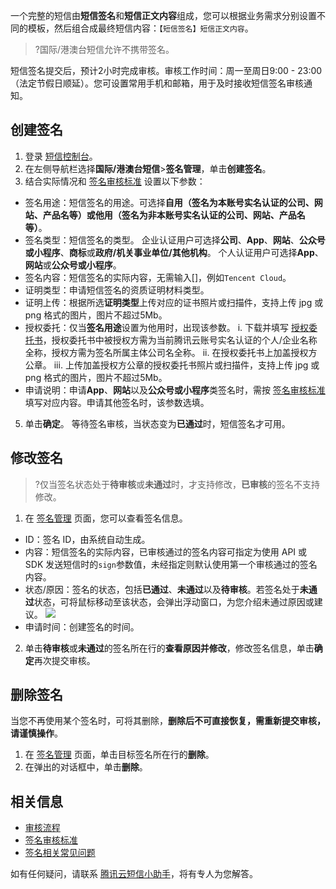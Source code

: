 一个完整的短信由**短信签名**和**短信正文内容**组成，您可以根据业务需求分别设置不同的模板，然后组合成最终短信内容：`【短信签名】短信正文内容`。
 
>?国际/港澳台短信允许不携带签名。

短信签名提交后，预计2小时完成审核。审核工作时间：周一至周日9:00 - 23:00（法定节假日顺延）。您可设置常用手机和邮箱，用于及时接收短信签名审核通知。

## 创建签名[](id:Sign)
1. 登录 [短信控制台](https://console.cloud.tencent.com/smsv2)。
2. 在左侧导航栏选择**国际/港澳台短信**>**签名管理**，单击**创建签名**。
3. 结合实际情况和 [签名审核标准](https://cloud.tencent.com/document/product/382/39022) 设置以下参数：
 - 签名用途：短信签名的用途。可选择**自用（签名为本账号实名认证的公司、网站、产品名等）**或**他用（签名为非本账号实名认证的公司、网站、产品名等）**。
 - 签名类型：短信签名的类型。
 企业认证用户可选择**公司**、**App**、**网站**、**公众号或小程序**、**商标**或**政府/机关事业单位/其他机构**。
 个人认证用户可选择**App**、**网站**或**公众号或小程序**。
 - 签名内容：短信签名的实际内容，无需输入\[]，例如`Tencent Cloud`。
 - 证明类型：申请短信签名的资质证明材料类型。
 - 证明上传：根据所选**证明类型**上传对应的证书照片或扫描件，支持上传 jpg 或 png 格式的图片，图片不超过5Mb。
 - 授权委托：仅当**签名用途**设置为他用时，出现该参数。
    i. 下载并填写 [授权委托书](https://attachment-1252075342.cos.ap-guangzhou.myqcloud.com/%E6%8E%88%E6%9D%83%E5%A7%94%E6%89%98%E4%B9%A6.docx)，授权委托书中被授权方需为当前腾讯云账号实名认证的个人/企业名称全称，授权方需为签名所属主体公司名全称。
    ii. 在授权委托书上加盖授权方公章。
    iii. 上传加盖授权方公章的授权委托书照片或扫描件，支持上传 jpg 或 png 格式的图片，图片不超过5Mb。
 - 申请说明：申请**App**、**网站**以及**公众号或小程序**类签名时，需按 [签名审核标准](https://cloud.tencent.com/document/product/382/39022) 填写对应内容。申请其他签名时，该参数选填。
5. 单击**确定**。
 等待签名审核，当状态变为**已通过**时，短信签名才可用。

## 修改签名
>?仅当签名状态处于**待审核**或**未通过**时，才支持修改，**已审核**的签名不支持修改。

1. 在 [签名管理](https://console.cloud.tencent.com/smsv2/csms-sign) 页面，您可以查看签名信息。
 - ID：签名 ID，由系统自动生成。
 - 内容：短信签名的实际内容，已审核通过的签名内容可指定为使用 API 或 SDK 发送短信时的`sign`参数值，未经指定则默认使用第一个审核通过的签名内容。
 - 状态/原因：签名的状态，包括**已通过**、**未通过**以及**待审核**。若签名处于**未通过**状态，可将鼠标移动至该状态，会弹出浮动窗口，为您介绍未通过原因或建议。
 ![](https://main.qcloudimg.com/raw/2721cbc90e10060a3e06a53cb570f956.png)
 - 申请时间：创建签名的时间。
2. 单击**待审核**或**未通过**的签名所在行的**查看原因并修改**，修改签名信息，单击**确定**再次提交审核。

## 删除签名
当您不再使用某个签名时，可将其删除，**删除后不可直接恢复，需重新提交审核，请谨慎操作**。

1. 在 [签名管理](https://console.cloud.tencent.com/smsv2/csms-sign) 页面，单击目标签名所在行的**删除**。
2. 在弹出的对话框中，单击**删除**。

## 相关信息

- [审核流程](https://cloud.tencent.com/document/product/382/13444#.E5.AE.A1.E6.A0.B8.E6.B5.81.E7.A8.8B)
- [签名审核标准](https://cloud.tencent.com/document/product/382/39022)
- [签名相关常见问题](https://cloud.tencent.com/document/product/382/13300)

如有任何疑问，请联系 [腾讯云短信小助手](https://tccc.qcloud.com/web/im/index.html#/chat?webAppId=8fa15978f85cb41f7e2ea36920cb3ae1&title=Sms)，将有专人为您解答。
